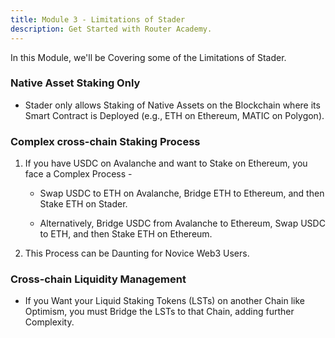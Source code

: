 ```yaml
---
title: Module 3 - Limitations of Stader
description: Get Started with Router Academy.
---
```


In this Module, we'll be Covering some of the Limitations of Stader.

### Native Asset Staking Only

 - Stader only allows Staking of Native Assets on the Blockchain where its Smart Contract is Deployed (e.g., ETH on Ethereum, MATIC on Polygon).

### Complex cross-chain Staking Process

1. If you have USDC on Avalanche and want to Stake on Ethereum, you face a Complex Process -
   
     - Swap USDC to ETH on Avalanche, Bridge ETH to Ethereum, and then Stake ETH on Stader.
     
     - Alternatively, Bridge USDC from Avalanche to Ethereum, Swap USDC to ETH, and then Stake ETH on Ethereum.
  
2. This Process can be Daunting for Novice Web3 Users.

### Cross-chain Liquidity Management

- If you Want your Liquid Staking Tokens (LSTs) on another Chain like Optimism, you must Bridge the LSTs to that Chain, adding further Complexity.

